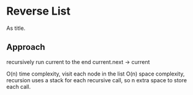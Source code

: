 # Reverse List

As title.

## Approach

recursively run current to the end
current.next -> current

O(n) time complexity, visit each node in the list
O(n) space complexity, recursion uses a stack for each recursive call, so n extra space to store each call.
